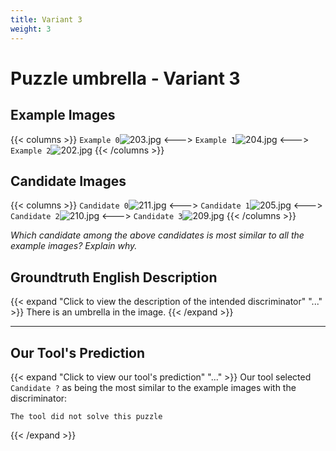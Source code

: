 ```yaml
---
title: Variant 3
weight: 3
---
```


# Puzzle umbrella - Variant 3

## Example Images
{{< columns >}}
`Example 0`![203.jpg](/natscene_data/images/203.jpg)
<--->
`Example 1`![204.jpg](/natscene_data/images/204.jpg)
<--->
`Example 2`![202.jpg](/natscene_data/images/202.jpg)
{{< /columns >}}

## Candidate Images
{{< columns >}}
`Candidate 0`![211.jpg](/natscene_data/images/211.jpg)
<--->
`Candidate 1`![205.jpg](/natscene_data/images/205.jpg)
<--->
`Candidate 2`![210.jpg](/natscene_data/images/210.jpg)
<--->
`Candidate 3`![209.jpg](/natscene_data/images/209.jpg)
{{< /columns >}}

*Which candidate among the above candidates is most similar to all the example images? Explain why.*

## Groundtruth English Description

{{< expand "Click to view the description of the intended discriminator" "..." >}}
There is an umbrella in the image.
{{< /expand >}}

---



## Our Tool's Prediction

{{< expand "Click to view our tool's prediction" "..." >}}
Our tool selected `Candidate ?` as being the most similar to the example images with the discriminator:
```plaintext
The tool did not solve this puzzle
```
{{< /expand >}}
